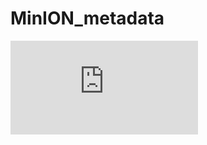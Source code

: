 # MinION_metadata

<embed src="https://github.com/tomsauv/MinION_metadata_BMC_Genomics/blob/master/MinION_metaplot.pdf" type="application/pdf" />
